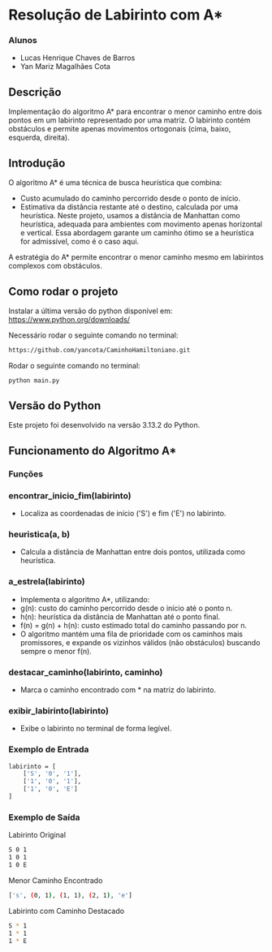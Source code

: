 # Resolução de Labirinto com A*

### Alunos
- Lucas Henrique Chaves de Barros
- Yan Mariz Magalhães Cota

## Descrição

Implementação do algoritmo A* para encontrar o menor caminho entre dois pontos em um labirinto representado por uma matriz. O labirinto contém obstáculos e permite apenas movimentos ortogonais (cima, baixo, esquerda, direita).

## Introdução

O algoritmo A* é uma técnica de busca heurística que combina:
 - Custo acumulado do caminho percorrido desde o ponto de início.
 - Estimativa da distância restante até o destino, calculada por uma heurística.
Neste projeto, usamos a distância de Manhattan como heurística, adequada para ambientes com movimento apenas horizontal e vertical. Essa abordagem garante um caminho ótimo se a heurística for admissível, como é o caso aqui.

A estratégia do A* permite encontrar o menor caminho mesmo em labirintos complexos com obstáculos.

## Como rodar o projeto

Instalar a última versão do python disponível em: https://www.python.org/downloads/

Necessário rodar o seguinte comando no terminal:
```bash
https://github.com/yancota/CaminhoHamiltoniano.git
```

Rodar o seguinte comando no terminal:
```bash
python main.py
```

## Versão do Python
Este projeto foi desenvolvido na versão 3.13.2 do Python.

## Funcionamento do Algoritmo A*

### Funções

### encontrar_inicio_fim(labirinto)
- Localiza as coordenadas de início ('S') e fim ('E') no labirinto.

### heuristica(a, b)
- Calcula a distância de Manhattan entre dois pontos, utilizada como heurística.

### a_estrela(labirinto)
- Implementa o algoritmo A*, utilizando:
 - g(n): custo do caminho percorrido desde o início até o ponto n.
 - h(n): heurística da distância de Manhattan até o ponto final.
 - f(n) = g(n) + h(n): custo estimado total do caminho passando por n.
- O algoritmo mantém uma fila de prioridade com os caminhos mais promissores, e expande os vizinhos válidos (não obstáculos) buscando sempre o menor f(n).

### destacar_caminho(labirinto, caminho)
- Marca o caminho encontrado com * na matriz do labirinto.

### exibir_labirinto(labirinto)
- Exibe o labirinto no terminal de forma legível.

### Exemplo de Entrada

```bash
labirinto = [
    ['S', '0', '1'],
    ['1', '0', '1'],
    ['1', '0', 'E']
]
```

### Exemplo de Saída

Labirinto Original
```bash
S 0 1
1 0 1
1 0 E
```

Menor Caminho Encontrado
```bash
['s', (0, 1), (1, 1), (2, 1), 'e']
```

Labirinto com Caminho Destacado
```bash
S * 1
1 * 1
1 * E
```